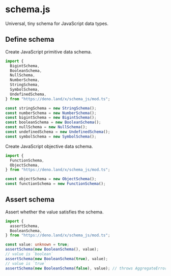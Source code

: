 # schema.js

Universal, tiny schema for JavaScript data types.

## Define schema

Create JavaScript primitive data schema.

```ts
import {
  BigintSchema,
  BooleanSchema,
  NullSchema,
  NumberSchema,
  StringSchema,
  SymbolSchema,
  UndefinedSchema,
} from "https://deno.land/x/schema_js/mod.ts";

const stringSchema = new StringSchema();
const numberSchema = new NumberSchema();
const bigintSchema = new BigintSchema();
const booleanSchema = new BooleanSchema();
const nullSchema = new NullSchema();
const undefinedSchema = new UndefinedSchema();
const symbolSchema = new SymbolSchema();
```

Create JavaScript objective data schema.

```ts
import {
  FunctionSchema,
  ObjectSchema,
} from "https://deno.land/x/schema_js/mod.ts";

const objectSchema = new ObjectSchema();
const functionSchema = new FunctionSchema();
```

## Assert schema

Assert whether the value satisfies the schema.

```ts
import {
  assertSchema,
  BooleanSchema,
} from "https://deno.land/x/schema_js/mod.ts";

const value: unknown = true;
assertSchema(new BooleanSchema(), value);
// value is `boolean`
assertSchema(new BooleanSchema(true), value);
// value is `true`
assertSchema(new BooleanSchema(false), value); // throws AggregateError
```
